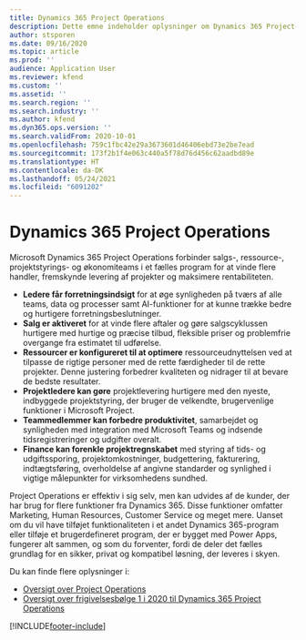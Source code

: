 ```yaml
---
title: Dynamics 365 Project Operations
description: Dette emne indeholder oplysninger om Dynamics 365 Project-operationer.
author: stsporen
ms.date: 09/16/2020
ms.topic: article
ms.prod: ''
audience: Application User
ms.reviewer: kfend
ms.custom: ''
ms.assetid: ''
ms.search.region: ''
ms.search.industry: ''
ms.author: kfend
ms.dyn365.ops.version: ''
ms.search.validFrom: 2020-10-01
ms.openlocfilehash: 759c1fbc42e29a3673601d46406ebd73e2be7ead
ms.sourcegitcommit: 173f2b1f4e063c440a5f78d76d456c62aadbd89e
ms.translationtype: HT
ms.contentlocale: da-DK
ms.lasthandoff: 05/24/2021
ms.locfileid: "6091202"
---
```

# <a name="dynamics-365-project-operations"></a>Dynamics 365 Project Operations

Microsoft Dynamics 365 Project Operations forbinder salgs-, ressource-, projektstyrings- og økonomiteams i et fælles program for at vinde flere handler, fremskynde levering af projekter og maksimere rentabiliteten.

-   **Ledere får forretningsindsigt** for at øge synligheden på tværs af alle teams, data og processer samt AI-funktioner for at kunne trække bedre og hurtigere forretningsbeslutninger.
-   **Salg er aktiveret** for at vinde flere aftaler og gøre salgscyklussen hurtigere med hurtige og præcise tilbud, fleksible priser og problemfrie overgange fra estimatet til udførelse.
-   **Ressourcer er konfigureret til at optimere** ressourceudnyttelsen ved at tilpasse de rigtige personer med de rette færdigheder til de rette projekter. Denne justering forbedrer kvaliteten og nidrager til at bevare de bedste resultater.
-   **Projektledere kan gøre** projektlevering hurtigere med den nyeste, indbyggede projektstyring, der bruger de velkendte, brugervenlige funktioner i Microsoft Project.
-   **Teammedlemmer kan forbedre produktivitet**, samarbejdet og synligheden med integration med Microsoft Teams og indsende tidsregistreringer og udgifter overalt.
-   **Finance kan forenkle projektregnskabet** med styring af tids- og udgiftssporing, projektomkostninger, budgettering, fakturering, indtægtsføring, overholdelse af angivne standarder og synlighed i vigtige målepunkter for virksomhedens sundhed.

Project Operations er effektiv i sig selv, men kan udvides af de kunder, der har brug for flere funktioner fra Dynamics 365. Disse funktioner omfatter Marketing, Human Resources, Customer Service og meget mere. Uanset om du vil have tilføjet funktionaliteten i et andet Dynamics 365-program eller tilføje et brugerdefineret program, der er bygget med Power Apps, fungerer alt sammen, og som du forventer, fordi de deler det fælles grundlag for en sikker, privat og kompatibel løsning, der leveres i skyen.

Du kan finde flere oplysninger i:

- [Oversigt over Project Operations](https://dynamics.microsoft.com/en-us/project-operations/overview/)
- [Oversigt over frigivelsesbølge 1 i 2020 til Dynamics 365 Project Operations](/dynamics365-release-plan/2020wave1/dynamics365-project-operations/)



[!INCLUDE[footer-include](includes/footer-banner.md)]
